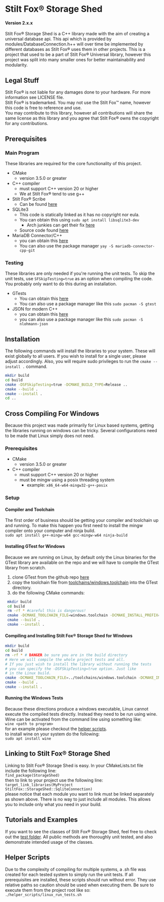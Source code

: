 # Stilt Fox&reg; Storage Shed
#### Version 2.x.x
Stilt Fox&reg; Storage Shed is a C++ library made with the aim of creating a universal database api. This api which is provided by modules/DatabaseConnection.h++ will over time
be implemented by different databases as Stilt Fox&reg; uses them in other projects. This is a project that used to be a part of Stilt Fox&reg; Universal library, however
this project was split into many smaller ones for better maintainability and modularity.

## Legal Stuff
Stilt Fox&reg; is not liable for any damages done to your hardware. For more information see LICENSE file.\
Stilt Fox&reg; is trademarked. You may not use the Stilt Fox™ name, however this code is free to reference and use.\
You may contribute to this library, however all contributions will share the same license as this library and you agree that Stilt Fox&reg; owns the copyright for any contributions.

## Prerequisites
### Main Program
These libraries are required for the core functionality of this project.
- CMake
  - version 3.5.0 or greater
- C++ compiler
  - must support C++ version 20 or higher
  - We at Stilt Fox&reg; tend to use g++
- Stilt Fox&reg; Scribe
  - Can be found [here](https://github.com/StiltFox/Scribe)
- SQLite3
    - This code is statically linked as it has no copyright nor eula.
    - You can obtain this using `sudo apt install libsqlite3-dev`
      - Arch junkies can get their fix [here](https://archlinux.org/packages/core/x86_64/sqlite/)
    - Source code found [here](https://www.sqlite.org/index.html)
- MariaDB Connector/C++
  - you can obtain this [here](https://mariadb.com/downloads/connectors/connectors-data-access/cpp-connector)
  - You can also use the package manager `yay -S mariadb-connector-cpp-git`
### Testing
These libraries are only needed if you're running the unit tests. To skip the unit tests, use `SFSkipTesting=true` as an
option when compiling the code. You probably only want to do this during an installation.
- GTests
  - You can obtain this [here](https://github.com/google/googletest)
  - You can also use a package manager like this `sudo pacman -S gtest`
- JSON for modern C++
  - you can obtain this [here](https://github.com/nlohmann/json)
  - you can also use a package manager like this `sudo pacman -S nlohmann-json`

## Installation
The following commands will install the libraries to your system. These will exist globally to all users. If you wish to
install for a single user, please adjust accordingly. Also, you will require sudo privileges to run the `cmake --install .`
command.
``` bash
mkdir build
cd build
cmake -DSFSkipTesting=true -DCMAKE_BUILD_TYPE=Release .. 
cmake --build .
cmake --install .
cd ..
```

## Cross Compiling For Windows
Because this project was made primarily for Linux based systems, getting the libraries running on windows can be tricky. Several configurations need to be made that Linux simply does not need.

### Prerequisites
- CMake
  - version 3.5.0 or greater
- C++ compiler
  - must support C++ version 20 or higher
  - must be mingw using a posix threading system
    - example: `x86_64-w64-mingw32-g++-posix`

### Setup
#### Compiler and Toolchain
The first order of business should be getting your compiler and toolchain up and running. To make this happen you first need to install the mingw compiler onto your computer and ninja build.\
`sudo apt install g++-mingw-w64 gcc-mingw-w64 ninja-build` 

#### Installing GTest for Windows
Because we are running on Linux, by default only the Linux binaries for the GTest library are available on the repo and we will have to compile the GTest library from scratch.
1. clone GTest from the github repo [here](https://github.com/google/googletest)
2. copy the toolchain file from [toolchains/windows.toolchain](toolchains) into the GTest directory.
3. do the following CMake commands:
``` bash
 mkdir build
 cd build
 rm -rf * #careful this is dangerous!
 cmake -DCMAKE_TOOLCHAIN_FILE=windows.toolchain -DCMAKE_INSTALL_PREFIX=/usr/i686-w64-mingw32/ ..
 cmake --build .
 cmake --install .
 ```

 #### Compiling and Installing Stilt Fox&reg; Storage Shed for Windows
```bash
mkdir build
cd build
rm -rf * # DANGER be sure you are in the build directory
# Here we will compile the whole project tests and all.
# If you just wish to install the library without running the tests
# you can specify the -DSFSkipTesting=true option. Just like
# in the Linux build.
cmake -DCMAKE_TOOLCHAIN_FILE=../toolchains/windows.toolchain -DCMAKE_INSTALL_PREFIX=/usr/i686-w64-mingw32/ -DCMAKE_BUILD_TYPE=Release -G Ninja ..
cmake --build .
cmake --install .
```

#### Running the Windows Tests
Because these directions produce a windows executable, Linux cannot execute the compiled tests directly. Instead they need to be run using wine. Wine can be activated from the command line using something like:\
`wine <path to program>`\
for an example please checkout the [helper scripts](helper_scripts).\
to install wine on your system do the following:\
`sudo apt install wine`

## Linking to Stilt Fox&reg; Storage Shed
Linking to Stilt Fox&reg; Storage Shed is easy. In your CMakeLists.txt file include the following line:\
`find_package(StorageShed)`\
then to link to your project use the following line:\
`target_link_libraries(MyProject StiltFox::StorageShed::SqliteConnection)`\
please notice that each module you want to link must be linked separately as shown above. There is no way to just include all
modules. This allows you to include only what you need in your build.

## Tutorials and Examples
If you want to see the classes of Stilt Fox&reg; Storage Shed, feel free to check out the [test folder](src/test). All public methods
are thoroughly unit tested, and also demonstrate intended usage of the classes.

## Helper Scripts
Due to the complexity of compiling for multiple systems, a .sh file was created for each tested system to simply run the unit tests. If all prerequisites are installed, these scripts should run without error. They use relative paths so caution should be used when executing them. Be sure to execute them from the project root like so:\
`./helper_scripts/linux_run_tests.sh`